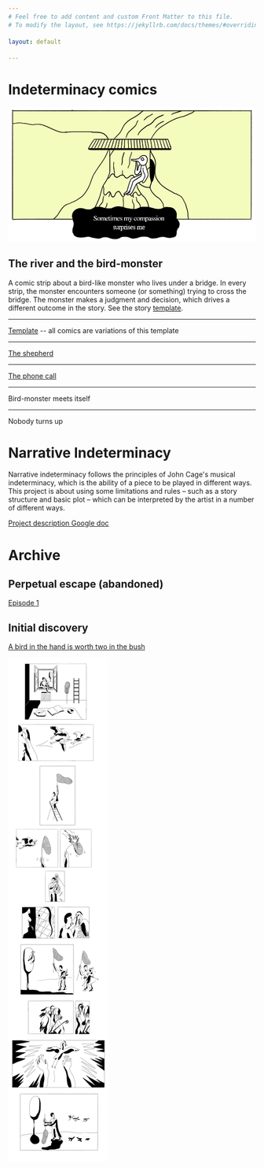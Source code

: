```yaml
---
# Feel free to add content and custom Front Matter to this file.
# To modify the layout, see https://jekyllrb.com/docs/themes/#overriding-theme-defaults

layout: default

---
```


# Indeterminacy comics

![](images/bird-monster-colour.png)  

## The river and the bird-monster
A comic strip about a bird-like monster who lives under a bridge. In every strip, the monster encounters someone (or something) trying to cross the bridge. The monster makes a judgment and decision, which drives a different outcome in the story. See the story [template](template). 

----

[Template](template) -- all comics are variations of this template

----

[The shepherd](the-shepherd)


----

[The phone call](the-phone-call)

----

Bird-monster meets itself

----

Nobody turns up



# Narrative Indeterminacy

Narrative indeterminacy follows the principles of John Cage's musical indeterminacy, which is the ability of a piece to be played in different ways. This project is about using some limitations and rules – such as a story structure and basic plot – which can be interpreted by the artist in a number of different ways.

[Project description Google doc](https://docs.google.com/document/d/1F_pO2zXES8sr1yZO6I4OCdfLwCTKojcXYd6PZFX5h3A/edit?usp=sharing)



# Archive

## Perpetual escape  (abandoned)

[Episode 1](episode-1)

## Initial discovery

[A bird in the hand is worth two in the bush](sayings)

![](images/working/saying_1.png)  

